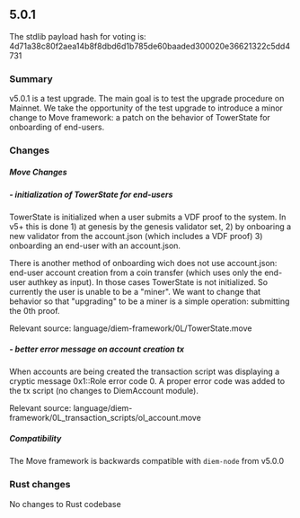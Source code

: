 ## 5.0.1

The stdlib payload hash for voting is: 4d71a38c80f2aea14b8f8dbd6d1b785de60baaded300020e36621322c5dd4731

### Summary
v5.0.1 is a test upgrade. The main goal is to test the upgrade procedure on Mainnet.
We take the opportunity of the test upgrade to introduce a minor change to Move framework: a patch on the behavior of TowerState for onboarding of end-users.

### Changes

##### Move Changes

##### - initialization of TowerState for end-users

TowerState is initialized when a user submits a VDF proof to the system. In v5+ this is done 1) at genesis by the genesis validator set, 2) by onboaring a new validator from the account.json (which includes a VDF proof) 3) onboarding an end-user with an account.json.

There is another method of onboarding wich does not use account.json: end-user account creation from a coin transfer (which uses only the end-user authkey as input). In those cases TowerState is not initialized. So currently the user is unable to be a "miner". We want to change that behavior so that "upgrading" to be a miner is a simple operation: submitting the 0th proof.

Relevant source:
language/diem-framework/0L/TowerState.move

#####  - better error message on account creation tx
When accounts are being created the transaction script was displaying a cryptic message 0x1::Role error code 0. A proper error code was added to the tx script (no changes to DiemAccount module).

Relevant source:
language/diem-framework/0L_transaction_scripts/ol_account.move

##### Compatibility
The Move framework is backwards compatible with `diem-node` from v5.0.0
### Rust changes

No changes to Rust codebase
